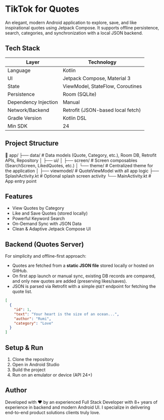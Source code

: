 # TikTok for Quotes

An elegant, modern Android application to explore, save, and like inspirational quotes using Jetpack Compose. 
It supports offline persistence, search, categories, and synchronization with a local JSON backend.

## Tech Stack
| Layer                | Technology                          |
|----------------------|--------------------------------------|
| Language             | Kotlin                               |
| UI                   | Jetpack Compose, Material 3          |
| State                | ViewModel, StateFlow, Coroutines     |
| Persistence          | Room (SQLite)                        |
| Dependency Injection | Manual                               |
| Network/Backend      | Retrofit (JSON-based local fetch)    |
| Gradle Version       | Kotlin DSL                           |
| Min SDK              | 24                                   |

## Project Structure

📂 app/
├── data/               # Data models (Quote, Category, etc.), Room DB, Retrofit APIs, Repository
│
├── ui/
│   ├── screen/         # Screen composables (SearchScreen, LikedQuotes, etc.)
│   └── theme/          # Centralized theme for the application
│
├── viewmodel/          # QuoteViewModel with all app logic
├── SplashActivity.kt   # Optional splash screen activity
└── MainActivity.kt     # App entry point
           

## Features

- View Quotes by Category
- Like and Save Quotes (stored locally)
- Powerful Keyword Search
- On-Demand Sync with JSON Data
- Clean & Adaptive Jetpack Compose UI

## Backend (Quotes Server)

For simplicity and offline-first approach:

- Quotes are fetched from a **static JSON file** stored locally or hosted on GitHub.
- On first app launch or manual sync, existing DB records are compared, and only new quotes are added (preserving likes/saves).
- JSON is parsed via Retrofit with a simple `@GET` endpoint for fetching the quote list.

```json
[
  {
    "id": 1,
    "text": "Your heart is the size of an ocean...",
    "author": "Rumi",
    "category": "Love"
  }
]
````


## Setup & Run

1. Clone the repository
2. Open in Android Studio
3. Build the project
4. Run on an emulator or device (API 24+)


## Author

Developed with ❤️ by an experienced Full Stack Developer with 8+ years of experience in backend and modern Android UI.
I specialize in delivering end-to-end product solutions clients truly love.
